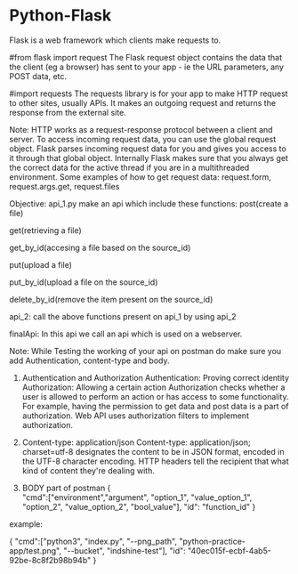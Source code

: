 # Python-Flask
Flask is a web framework which clients make requests to.

#from flask import request
The Flask request object contains the data that the client (eg a browser) has sent to your app - ie the URL parameters, any POST data, etc.

#import requests
The requests library is for your app to make HTTP request to other sites, usually APIs. 
It makes an outgoing request and returns the response from the external site.

Note: HTTP works as a request-response protocol between a client and server. To access incoming request data, you can use the global request object. Flask parses incoming request data for you and gives you access to it through that global object. Internally Flask makes sure that you always get the correct data for the active thread if you are in a multithreaded environment. 
Some examples of how to get request data: request.form, request.args.get, request.files

Objective:
api_1.py make an api which include these functions: 
post(create a file)

get(retrieving a file)

get_by_id(accesing a file based on the source_id)

put(upload a file)

put_by_id(upload a file on the source_id)

delete_by_id(remove the item present on the source_id)

api_2: call the above functions present on api_1 by using api_2

finalApi: In this api we call an api which is used on a webserver.

Note: While Testing the working of your api on postman do make sure you add Authentication, content-type and body.
1. Authentication and Authorization
Authentication: Proving correct identity
Authorization: Allowing a certain action
Authorization checks whether a user is allowed to perform an action or has access to some functionality. For example, having the permission 
to get data and post data is a part of authorization. Web API uses authorization filters to implement authorization.

2. Content-type: application/json
Content-type: application/json; charset=utf-8 designates the content to be in JSON format, encoded in the UTF-8 character encoding.
HTTP headers tell the recipient that what kind of content they're dealing with.

3. BODY part of postman
{   
  "cmd":["environment","argument", "option_1", "value_option_1", "option_2", "value_option_2", "bool_value"],
  "id": "function_id"
}

example:

{
	"cmd":["python3", "index.py", "--png_path", "python-practice-app/test.png", "--bucket", "indshine-test"],
	"id": "40ec015f-ecbf-4ab5-92be-8c8f2b98b94b"
}
